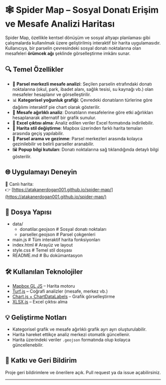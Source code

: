 # 🕸️ Spider Map – Sosyal Donatı Erişim ve Mesafe Analizi Haritası

Spider Map, özellikle kentsel dönüşüm ve sosyal altyapı planlaması gibi çalışmalarda kullanılmak üzere geliştirilmiş interaktif bir harita uygulamasıdır. Kullanıcıya, bir parselin çevresindeki sosyal donatı noktalarına olan mesafeleri **örümcek ağı** şeklinde görselleştirme imkânı sunar.

## 🔍 Temel Özellikler

- 📍 **Parsel merkezli mesafe analizi**: Seçilen parselin etrafındaki donatı noktalarına (okul, park, ibadet alanı, sağlık tesisi, su kaynağı vb.) olan mesafeler hesaplanır ve görselleştirilir.
- 📊 **Kategorisel yoğunluk grafiği**: Çevredeki donatıların türlerine göre dağılımı interaktif pie chart olarak gösterilir.
- 🎯 **Mesafe ağırlıklı analiz**: Donatıların mesafelerine göre etki ağırlıkları hesaplanarak alternatif bir grafik sunulur.
- 💾 **Excel çıktısı alma**: Analiz edilen veriler Excel formatında indirilebilir.
- 🎨 **Harita stil değiştirme**: Mapbox üzerinden farklı harita temaları arasında geçiş yapılabilir.
- 🔎 **Parsel arama ve gezinme**: Parsel merkezleri arasında kolayca gezinilebilir ve belirli parseller aranabilir.
- 🖼️ **Popup bilgi kutuları**: Donatı noktalarına sağ tıklandığında detaylı bilgi gösterilir.

## 🌐 Uygulamayı Deneyin

🔗 Canlı harita:  
👉 [https://atakanerdogan001.github.io/spider-map/](https://atakanerdogan001.github.io/spider-map/)

## 📁 Dosya Yapısı

- data/
  - donatilar.geojson # Sosyal donatı noktaları
  - parseller.geojson # Parsel çokgenleri
- main.js # Tüm interaktif harita fonksiyonları
- index.html # Arayüz ve layout
- style.css # Temel stil dosyası
- README.md # Bu dokümantasyon


## 🛠️ Kullanılan Teknolojiler

- [Mapbox GL JS](https://docs.mapbox.com/mapbox-gl-js/) – Harita motoru
- [Turf.js](https://turfjs.org/) – Coğrafi analizler (mesafe, merkez vb.)
- [Chart.js + ChartDataLabels](https://www.chartjs.org/) – Grafik görselleştirme
- [XLSX.js](https://github.com/SheetJS/sheetjs) – Excel çıktısı alma

## 💡 Geliştirme Notları

- Kategorisel grafik ve mesafe ağırlıklı grafik ayrı ayrı oluşturulabilir.
- Harita hareket ettikçe analiz merkezi otomatik güncellenir.
- Harita üzerindeki veriler `.geojson` formatında olup kolayca güncellenebilir.

## 📩 Katkı ve Geri Bildirim

Proje geri bildirimlere ve önerilere açık. Pull request ya da issue açabilirsiniz.

---
